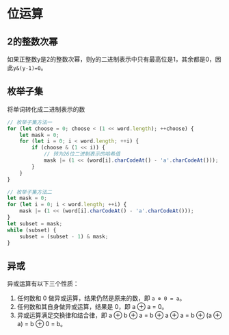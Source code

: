 # 位运算

## 2的整数次幂
如果正整数y是2的整数次幂，则y的二进制表示中只有最高位是1，其余都是0，因此`y&(y-1)=0`。

## 枚举子集
将单词转化成二进制表示的数
```js
// 枚举子集方法一
for (let choose = 0; choose < (1 << word.length); ++choose) {
    let mask = 0;
    for (let i = 0; i < word.length; ++i) {
        if (choose & (1 << i)) {
            // 转为26位二进制表示的哈希值 
            mask |= (1 << (word[i].charCodeAt() - 'a'.charCodeAt()));
        }
    }
}

// 枚举子集方法二
let mask = 0;
for (let i = 0; i < word.length; ++i) {
    mask |= (1 << (word[i].charCodeAt() - 'a'.charCodeAt()));
}
let subset = mask;
while (subset) {
    subset = (subset - 1) & mask;
}
```

## 异或
异或运算有以下三个性质：

1. 任何数和 0 做异或运算，结果仍然是原来的数，即 `a ⊕ 0 = a`。
2. 任何数和其自身做异或运算，结果是 0，即 a ⊕ a = 0。
3. 异或运算满足交换律和结合律，即 a ⊕ b ⊕ a = b ⊕ a ⊕ a = b ⊕ (a ⊕ a) = b ⊕ 0 = b。

